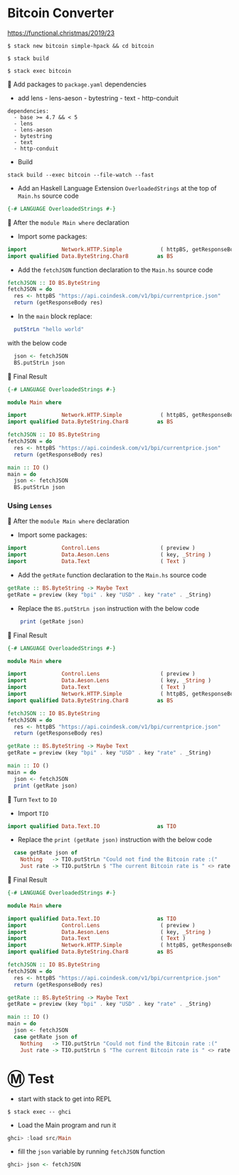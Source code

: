 # Bitcoin Converter

https://functional.christmas/2019/23


```
$ stack new bitcoin simple-hpack && cd bitcoin
```

```
$ stack build
```

```
$ stack exec bitcoin
``` 

:pushpin: Add packages to `package.yaml` dependencies

 * add lens - lens-aeson - bytestring - text - http-conduit

```
dependencies:
  - base >= 4.7 && < 5
  - lens
  - lens-aeson
  - bytestring
  - text
  - http-conduit
```

* Build 

```
stack build --exec bitcoin --file-watch --fast
```

* Add an Haskell Language Extension `OverloadedStrings` at the top of `Main.hs` source code 

```Haskell
{-# LANGUAGE OverloadedStrings #-}
```

:pushpin: After the `module Main where` declaration

* Import some packages:

```Haskell
import           Network.HTTP.Simple            ( httpBS, getResponseBody )               
import qualified Data.ByteString.Char8         as BS
```

* Add the `fetchJSON` function declaration to the `Main.hs` source code 

```Haskell
fetchJSON :: IO BS.ByteString
fetchJSON = do
  res <- httpBS "https://api.coindesk.com/v1/bpi/currentprice.json"
  return (getResponseBody res)
```

* In the `main` block replace:

```Haskell
  putStrLn "hello world"
```

  with the below code

```Haskell
  json <- fetchJSON
  BS.putStrLn json
```

:bookmark: Final Result

```Haskell
{-# LANGUAGE OverloadedStrings #-}

module Main where

import           Network.HTTP.Simple            ( httpBS, getResponseBody )
import qualified Data.ByteString.Char8         as BS

fetchJSON :: IO BS.ByteString
fetchJSON = do
  res <- httpBS "https://api.coindesk.com/v1/bpi/currentprice.json"
  return (getResponseBody res)

main :: IO ()
main = do
  json <- fetchJSON
  BS.putStrLn json
```

### Using `Lenses`

:pushpin: After the `module Main where` declaration

* Import some packages:

```Haskell
import           Control.Lens                   ( preview )
import           Data.Aeson.Lens                ( key, _String )
import           Data.Text                      ( Text )
```

* Add the `getRate` function declaration to the `Main.hs` source code 

```Haskell
getRate :: BS.ByteString -> Maybe Text
getRate = preview (key "bpi" . key "USD" . key "rate" . _String)
```

* Replace the `BS.putStrLn json` instruction with the below code

```Haskell
    print (getRate json)
```

:bookmark: Final Result

```Haskell
{-# LANGUAGE OverloadedStrings #-}

module Main where

import           Control.Lens                   ( preview )
import           Data.Aeson.Lens                ( key, _String )
import           Data.Text                      ( Text )
import           Network.HTTP.Simple            ( httpBS, getResponseBody )
import qualified Data.ByteString.Char8         as BS

fetchJSON :: IO BS.ByteString
fetchJSON = do
  res <- httpBS "https://api.coindesk.com/v1/bpi/currentprice.json"
  return (getResponseBody res)

getRate :: BS.ByteString -> Maybe Text
getRate = preview (key "bpi" . key "USD" . key "rate" . _String)

main :: IO ()
main = do
  json <- fetchJSON
  print (getRate json)
```

:pushpin: Turn `Text` to `IO`

* Import `TIO`

```Haskell
import qualified Data.Text.IO                  as TIO
```

* Replace the `print (getRate json)` instruction with the below code


```Haskell
  case getRate json of
    Nothing   -> TIO.putStrLn "Could not find the Bitcoin rate :("
    Just rate -> TIO.putStrLn $ "The current Bitcoin rate is " <> rate <> " $"
```

:bookmark: Final Result

```Haskell
{-# LANGUAGE OverloadedStrings #-}

module Main where

import qualified Data.Text.IO                  as TIO
import           Control.Lens                   ( preview )
import           Data.Aeson.Lens                ( key, _String )
import           Data.Text                      ( Text )
import           Network.HTTP.Simple            ( httpBS, getResponseBody )
import qualified Data.ByteString.Char8         as BS

fetchJSON :: IO BS.ByteString
fetchJSON = do
  res <- httpBS "https://api.coindesk.com/v1/bpi/currentprice.json"
  return (getResponseBody res)

getRate :: BS.ByteString -> Maybe Text
getRate = preview (key "bpi" . key "USD" . key "rate" . _String)

main :: IO ()
main = do
  json <- fetchJSON
  case getRate json of
    Nothing   -> TIO.putStrLn "Could not find the Bitcoin rate :("
    Just rate -> TIO.putStrLn $ "The current Bitcoin rate is " <> rate <> " $"
```

# :m: Test

* start with stack to get into REPL

```
$ stack exec -- ghci
```

* Load the Main program and run it

```Haskell
ghci> :load src/Main
```

* fill the `json` variable by running `fetchJSON` function 

```Haskell
ghci> json <- fetchJSON
```
